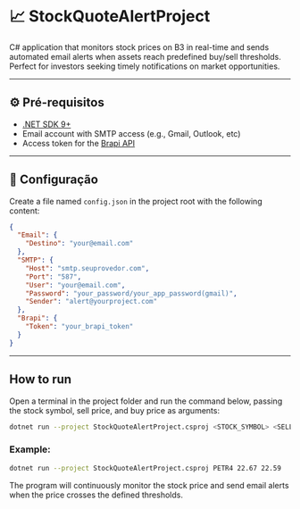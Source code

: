 # 📈 StockQuoteAlertProject
C# application that monitors stock prices on B3 in real-time and sends automated email alerts when assets reach predefined buy/sell thresholds. Perfect for investors seeking timely notifications on market opportunities.

---

## ⚙️ Pré-requisitos

- [.NET SDK 9+](https://dotnet.microsoft.com/en-us/download)
- Email account with SMTP access (e.g., Gmail, Outlook, etc)
- Access token for the [Brapi API](https://brapi.dev/)

---

## 🔧 Configuração

Create a file named `config.json` in the project root with the following content:

```json
{
  "Email": {
    "Destino": "your@email.com"
  },
  "SMTP": {
    "Host": "smtp.seuprovedor.com",
    "Port": "587",
    "User": "your@email.com",
    "Password": "your_password/your_app_password(gmail)",
    "Sender": "alert@yourproject.com"
  },
  "Brapi": {
    "Token": "your_brapi_token"
  }
}
```

---

## How to run

Open a terminal in the project folder and run the command below, passing the stock symbol, sell price, and buy price as arguments:

```bash
dotnet run --project StockQuoteAlertProject.csproj <STOCK_SYMBOL> <SELL_PRICE> <BUY_PRICE>
```

### Example:

```bash
dotnet run --project StockQuoteAlertProject.csproj PETR4 22.67 22.59
```

The program will continuously monitor the stock price and send email alerts when the price crosses the defined thresholds.